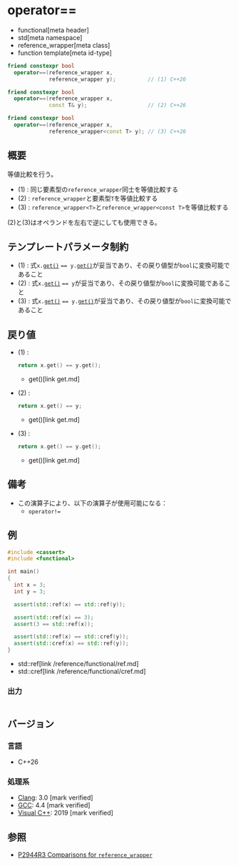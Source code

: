 # operator==
* functional[meta header]
* std[meta namespace]
* reference_wrapper[meta class]
* function template[meta id-type]

```cpp
friend constexpr bool
  operator==(reference_wrapper x,
             reference_wrapper y);          // (1) C++26

friend constexpr bool
  operator==(reference_wrapper x,
             const T& y);                   // (2) C++26

friend constexpr bool
  operator==(reference_wrapper x,
             reference_wrapper<const T> y); // (3) C++26
```

## 概要
等値比較を行う。

- (1) : 同じ要素型の`reference_wrapper`同士を等値比較する
- (2) : `reference_wrapper`と要素型`T`を等値比較する
- (3) : `reference_wrapper<T>`と`reference_wrapper<const T>`を等値比較する

(2)と(3)はオペランドを左右で逆にしても使用できる。


## テンプレートパラメータ制約
- (1) : 式`x.`[`get()`](get.md) `== y.`[`get()`](get.md)が妥当であり、その戻り値型が`bool`に変換可能であること
- (2) : 式`x.`[`get()`](get.md) `== y`が妥当であり、その戻り値型が`bool`に変換可能であること
- (3) : 式`x.`[`get()`](get.md) `== y.`[`get()`](get.md)が妥当であり、その戻り値型が`bool`に変換可能であること


## 戻り値
- (1) :
    ```cpp
    return x.get() == y.get();
    ```
    * get()[link get.md]

- (2) :
    ```cpp
    return x.get() == y;
    ```
    * get()[link get.md]

- (3) :
    ```cpp
    return x.get() == y.get();
    ```
    * get()[link get.md]


## 備考
- この演算子により、以下の演算子が使用可能になる：
    - `operator!=`


## 例
```cpp example
#include <cassert>
#include <functional>

int main()
{
  int x = 3;
  int y = 3;

  assert(std::ref(x) == std::ref(y));

  assert(std::ref(x) == 3);
  assert(3 == std::ref(x));

  assert(std::ref(x) == std::cref(y));
  assert(std::cref(x) == std::ref(y));
}
```
* std::ref[link /reference/functional/ref.md]
* std::cref[link /reference/functional/cref.md]

### 出力
```
```

## バージョン
### 言語
- C++26

### 処理系
- [Clang](/implementation.md#clang): 3.0 [mark verified]
- [GCC](/implementation.md#gcc): 4.4 [mark verified]
- [Visual C++](/implementation.md#visual_cpp): 2019 [mark verified]


## 参照
- [P2944R3 Comparisons for `reference_wrapper`](https://open-std.org/jtc1/sc22/wg21/docs/papers/2024/p2944r3.html)
